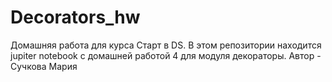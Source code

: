 # Decorators_hw
Домашняя работа для курса Старт в DS.
В этом репозитории находится jupiter notebook с домашней работой 4 для модуля декораторы. 
Автор - Сучкова Мария
